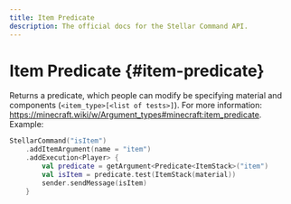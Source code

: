 ```yaml
---
title: Item Predicate
description: The official docs for the Stellar Command API.
---
```


# Item Predicate {#item-predicate}

Returns a predicate, which people can modify be specifying material and components (`<item_type>[<list of tests>]`). For more information: https://minecraft.wiki/w/Argument_types#minecraft:item_predicate. Example:

```kotlin
StellarCommand("isItem")
    .addItemArgument(name = "item")
    .addExecution<Player> {
        val predicate = getArgument<Predicate<ItemStack>("item")
        val isItem = predicate.test(ItemStack(material))
        sender.sendMessage(isItem)
    }
```